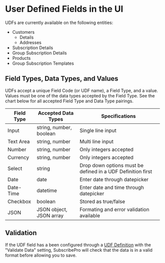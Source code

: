# User Defined Fields in the UI

UDFs are currently available on the following entities:

* Customers
  * Details
  * Addresses
* Subscription Details
* Group Subscription Details
* Products 
* Group Subscription Templates

<docs-image src="/images/udf_on_customer.png" title="UDF on Cutomer Entity" shadow=true max-width="500px" rounded-corners=true></docs-image>

## Field Types, Data Types, and Values

UDFs accept a unique Field Code (or UDF name), a Field Type, and a value. Values must be one of the data types accepted by the Field Type. See the chart below for all accepted Field Type and Data Type pairings.

|Field Type|Accepted Data Types|Specifications|
|------|------|-----|
|Input|string, number, boolean| Single line input|
|Text Area|string, number| Multi line input|
|Number|string, number| Only integers accepted|
|Currency| string, number| Only integers accepted|
|Select| string |Drop down options must be defined in a UDF Definition first|
|Date|date| Enter date through datepicker|
|Date-Time|datetime| Enter date and time through datepicker|
|Checkbox|boolean| Stored as true/false|
|JSON| JSON object, JSON array| Formating and error validation available|

## Validation

If the UDF field has a been configured through a [UDF Definition](/user-defined-field-definitions.md) with the "Validate Data" setting, SubscribePro will check that the data is in a valid format before allowing you to save.


